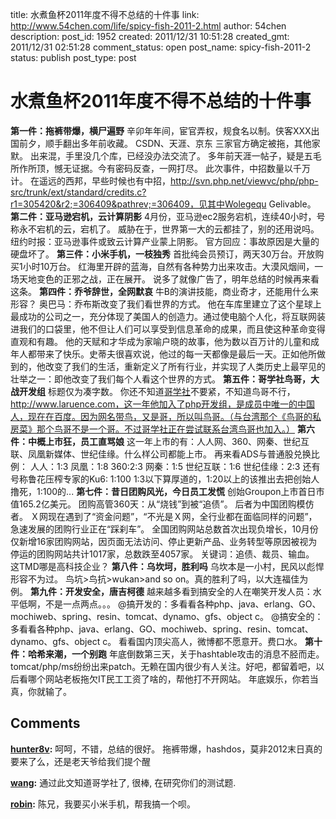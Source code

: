 title: 水煮鱼杯2011年度不得不总结的十件事
link: http://www.54chen.com/life/spicy-fish-2011-2.html
author: 54chen
description: 
post_id: 1952
created: 2011/12/31 10:51:28
created_gmt: 2011/12/31 02:51:28
comment_status: open
post_name: spicy-fish-2011-2
status: publish
post_type: post

# 水煮鱼杯2011年度不得不总结的十件事

**第一件：拖裤带爆，横尸遍野** 辛卯年年间，宦官弄权，规食名以制。侠客XXX出国前夕，顺手翻出多年前收藏。 CSDN、天涯、京东 三家官方确定被拖，其他家默。 出来混，手里没几个库，已经没办法交流了。 多年前天涯一帖子，疑是五毛所作所顶，憾无证据。今有密码反查，一网打尽。 此次事件，中招数量以千万计。 在遥远的西邦，早些时候也有中招，http://svn.php.net/viewvc/php/php-src/trunk/ext/standard/credits.c?r1=305420&r2;=306409&pathrev;=306409，见其中Wolegequ Gelivable。 **第二件：亚马逊宕机，云计算阴影** 4月份，亚马逊ec2服务宕机，连续40小时，号称永不宕机的云，宕机了。 威胁在于，世界第一大的云都挂了，别的还用说吗。 纽约时报：亚马逊事件或致云计算产业蒙上阴影。 官方回应：事故原因是大量的硬盘坏了。 **第三件：小米手机，一枝独秀** 首批纯会员预订，两天30万台。开放购买1小时10万台。 红海里开辟的蓝海，自然有各种势力出来攻击。大漠风烟间，一场天地变色的正邪之战，正在展开。 说多了就像广告了，明年总结的时候再来看这条。 **第四件：乔爷辞世，全网默哀** 牛B的演讲技能，商业奇才，还能用什么来形容？ 奥巴马：乔布斯改变了我们看世界的方式。 他在车库里建立了这个星球上最成功的公司之一，充分体现了美国人的创造力。通过使电脑个人化，将互联网装进我们的口袋里，他不但让人们可以享受到信息革命的成果，而且使这种革命变得直观和有趣。 他的天赋和才华成为家喻户晓的故事，他为数以百万计的儿童和成年人都带来了快乐。史蒂夫很喜欢说，他过的每一天都像是最后一天。正如他所做到的，他改变了我们的生活，重新定义了所有行业，并实现了人类历史上最罕见的壮举之一：即他改变了我们每个人看这个世界的方式。 **第五件：哥学社鸟哥，大战开发组** 标题仅为凑字数。 你还不知道[哥学社](http://www.blog-brother.com)不要紧，不知道鸟哥不行，http://www.laruence.com，这一年他加入了php开发组，是成员中唯一的中国人，现在在百度。因为网名带鸟，又是哥，所以叫鸟哥。（与台湾那个《鸟哥的私房菜》那个鸟哥不是一个哥。不过哥学社正在尝试联系台湾鸟哥也加入。） **第六件：中概上市狂，员工直骂娘** 这一年上市的有：人人网、360、网秦、世纪互联、凤凰新媒体、世纪佳缘。什么样公司都能上市。 再来看ADS与普通股兑换比例： 人人：1:3 凤凰：1:8 360:2:3 网秦：1:5 世纪互联：1:6 世纪佳缘：2:3 还有号称鲁花压榨专家的Ku6: 1:100 1:3以下算厚道的，1:20以上的该推出去把创始人撸死，1:100的... **第七件：昔日团购风光，今日员工发慌** 创始Groupon上市首日市值165.2亿美元。 团购高管360天：从“烧钱”到被“追债”。 后者为中国团购模仿者。 Ｘ网现在遇到了“资金问题”，“不光是Ｘ网，全行业都在面临同样的问题”，急速发展的团购行业正在“踩刹车”。 全国团购网站总数首次出现负增长，10月份仅新增16家团购网站，因页面无法访问、停止更新产品、业务转型等原因被视为停运的团购网站共计1017家，总数跌至4057家。 关键词：追债、裁员、输血。 这TMD哪是高科技企业？ **第八件：乌坎坷，胜利吗** 乌坎本是一小村，民风以彪悍形容不为过。 鸟坑>鸟抗>wukan>and so on。真的胜利了吗，以大连福佳为例。 **第九件：开发安全，唐吉柯德** 越来越多看到搞安全的人在嘲笑开发人员：水平低啊，不是一点两点。。。 @搞开发的：多看看各种php、java、erlang、GO、mochiweb、spring、resin、tomcat、dynamo、gfs、object c。 @搞安全的：多看看各种php、java、erlang、GO、mochiweb、spring、resin、tomcat、dynamo、gfs、object c。 看看国内顶尖高人，微博都不愿意开。费口水。 **第十件：哈希来潮，一个别跑** 年底倒数第三天，关于hashtable攻击的消息不胫而走。tomcat/php/ms纷纷出来patch。无赖在国内很少有人关注。好吧，都留着吧，以后看哪个网站老板拖欠IT民工工资了啥的，帮他打不开网站。 年底娱乐，你若当真，你就输了。

## Comments

**[hunter8v](#14206 "2012-01-05 10:24:11"):** 呵呵，不错，总结的很好。 拖裤带爆，hashdos，莫非2012末日真的要来了么，还是老天爷给我们提个醒

**[wang](#14169 "2011-12-31 13:30:57"):** 通过此文知道哥学社了, 很棒, 在研究你们的测试题.

**[robin](#14243 "2012-01-11 18:29:45"):** 陈兄，我要买小米手机，帮我搞一个呗。

